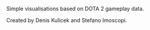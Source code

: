 Simple visualisations based on DOTA 2 gameplay data.

Created by Denis Kulicek and Stefano Imoscopi.
